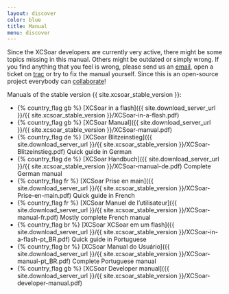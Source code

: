 ```yaml
---
layout: discover
color: blue
title: Manual
menu: discover
---
```

Since the XCSoar developers are currently very active, there might be some topics missing in this manual.
Others might be outdated or simply wrong. If you find anything that you feel is wrong, please send us an
[email](/contact/), open a ticket on
[trac]({{site.trac_server_url}}/) or try to fix the manual yourself.
Since this is an open-source project everybody can [collaborate](/develop/)!

Manuals of the stable version {{ site.xcsoar_stable_version }}:

- {% country_flag gb %} [XCSoar in a flash]({{ site.download_server_url }}/{{ site.xcsoar_stable_version }}/XCSoar-in-a-flash.pdf)
- {% country_flag gb %} [XCSoar Manual]({{ site.download_server_url }}/{{ site.xcsoar_stable_version }}/XCSoar-manual.pdf)
- {% country_flag de %} [XCSoar Blitzeinstieg]({{ site.download_server_url }}/{{ site.xcsoar_stable_version }}/XCSoar-Blitzeinstieg.pdf) Quick guide in German
- {% country_flag de %} [XCSoar Handbuch]({{ site.download_server_url }}/{{ site.xcsoar_stable_version }}/XCSoar-manual-de.pdf) Complete German manual
- {% country_flag fr %} [XCSoar Prise en main]({{ site.download_server_url }}/{{ site.xcsoar_stable_version }}/XCSoar-Prise-en-main.pdf) Quick guide in French
- {% country_flag fr %} [XCSoar Manuel de l’utilisateur]({{ site.download_server_url }}/{{ site.xcsoar_stable_version }}/XCSoar-manual-fr.pdf) Mostly complete French manual
- {% country_flag br %} [XCSoar XCSoar em um flash]({{ site.download_server_url }}/{{ site.xcsoar_stable_version }}/XCSoar-in-a-flash-pt_BR.pdf) Quick guide in Portuguese
- {% country_flag br %} [XCSoar Manual do Usuário]({{ site.download_server_url }}/{{ site.xcsoar_stable_version }}/XCSoar-manual-pt_BR.pdf) Complete Portuguese manual
- {% country_flag gb %} [XCSoar Developer manual]({{ site.download_server_url }}/{{ site.xcsoar_stable_version }}/XCSoar-developer-manual.pdf)
